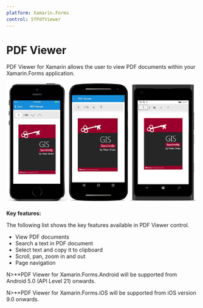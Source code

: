 ```yaml
---
platform: Xamarin.Forms
control: SfPdfViewer
---
```


# PDF Viewer 

PDF Viewer for Xamarin allows the user to view PDF documents within your Xamarin.Forms application. 

![](pdfviewer_images/pdfviewer.png)

**Key features:**

The following list shows the key features available in PDF Viewer control.

* View PDF documents
* Search a text in PDF document
* Select text and copy it to clipboard
* Scroll, pan, zoom in and out
* Page navigation 

N>**PDF Viewer for Xamarin.Forms.Android will be supported from Android 5.0 (API Level 21) onwards.

N>**PDF Viewer for Xamarin.Forms.iOS will be supported from iOS version 9.0 onwards.
